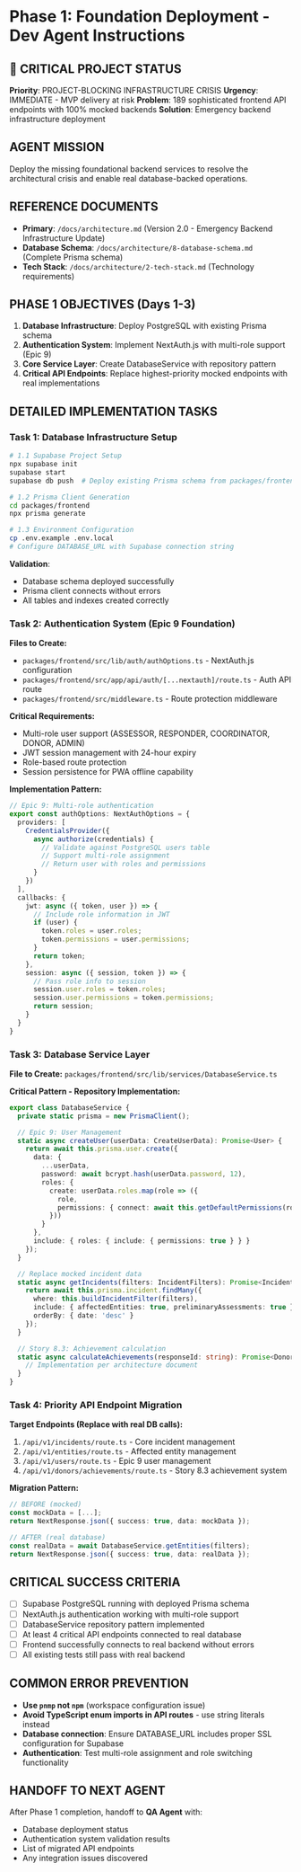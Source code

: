 # Phase 1: Foundation Deployment - Dev Agent Instructions

## 🚨 CRITICAL PROJECT STATUS
**Priority**: PROJECT-BLOCKING INFRASTRUCTURE CRISIS
**Urgency**: IMMEDIATE - MVP delivery at risk
**Problem**: 189 sophisticated frontend API endpoints with 100% mocked backends
**Solution**: Emergency backend infrastructure deployment

## AGENT MISSION
Deploy the missing foundational backend services to resolve the architectural crisis and enable real database-backed operations.

## REFERENCE DOCUMENTS
- **Primary**: `/docs/architecture.md` (Version 2.0 - Emergency Backend Infrastructure Update)
- **Database Schema**: `/docs/architecture/8-database-schema.md` (Complete Prisma schema)
- **Tech Stack**: `/docs/architecture/2-tech-stack.md` (Technology requirements)

## PHASE 1 OBJECTIVES (Days 1-3)
1. **Database Infrastructure**: Deploy PostgreSQL with existing Prisma schema
2. **Authentication System**: Implement NextAuth.js with multi-role support (Epic 9)
3. **Core Service Layer**: Create DatabaseService with repository pattern
4. **Critical API Endpoints**: Replace highest-priority mocked endpoints with real implementations

## DETAILED IMPLEMENTATION TASKS

### Task 1: Database Infrastructure Setup
```bash
# 1.1 Supabase Project Setup
npx supabase init
supabase start
supabase db push  # Deploy existing Prisma schema from packages/frontend/prisma/schema.prisma

# 1.2 Prisma Client Generation
cd packages/frontend
npx prisma generate

# 1.3 Environment Configuration
cp .env.example .env.local
# Configure DATABASE_URL with Supabase connection string
```

**Validation**: 
- Database schema deployed successfully
- Prisma client connects without errors
- All tables and indexes created correctly

### Task 2: Authentication System (Epic 9 Foundation)
**Files to Create:**
- `packages/frontend/src/lib/auth/authOptions.ts` - NextAuth.js configuration
- `packages/frontend/src/app/api/auth/[...nextauth]/route.ts` - Auth API route
- `packages/frontend/src/middleware.ts` - Route protection middleware

**Critical Requirements:**
- Multi-role user support (ASSESSOR, RESPONDER, COORDINATOR, DONOR, ADMIN)
- JWT session management with 24-hour expiry
- Role-based route protection
- Session persistence for PWA offline capability

**Implementation Pattern:**
```typescript
// Epic 9: Multi-role authentication
export const authOptions: NextAuthOptions = {
  providers: [
    CredentialsProvider({
      async authorize(credentials) {
        // Validate against PostgreSQL users table
        // Support multi-role assignment
        // Return user with roles and permissions
      }
    })
  ],
  callbacks: {
    jwt: async ({ token, user }) => {
      // Include role information in JWT
      if (user) {
        token.roles = user.roles;
        token.permissions = user.permissions;
      }
      return token;
    },
    session: async ({ session, token }) => {
      // Pass role info to session
      session.user.roles = token.roles;
      session.user.permissions = token.permissions;
      return session;
    }
  }
}
```

### Task 3: Database Service Layer
**File to Create:** `packages/frontend/src/lib/services/DatabaseService.ts`

**Critical Pattern - Repository Implementation:**
```typescript
export class DatabaseService {
  private static prisma = new PrismaClient();

  // Epic 9: User Management
  static async createUser(userData: CreateUserData): Promise<User> {
    return await this.prisma.user.create({
      data: {
        ...userData,
        password: await bcrypt.hash(userData.password, 12),
        roles: {
          create: userData.roles.map(role => ({
            role,
            permissions: { connect: await this.getDefaultPermissions(role) }
          }))
        }
      },
      include: { roles: { include: { permissions: true } } }
    });
  }

  // Replace mocked incident data
  static async getIncidents(filters: IncidentFilters): Promise<Incident[]> {
    return await this.prisma.incident.findMany({
      where: this.buildIncidentFilter(filters),
      include: { affectedEntities: true, preliminaryAssessments: true },
      orderBy: { date: 'desc' }
    });
  }

  // Story 8.3: Achievement calculation
  static async calculateAchievements(responseId: string): Promise<DonorAchievement[]> {
    // Implementation per architecture document
  }
}
```

### Task 4: Priority API Endpoint Migration
**Target Endpoints (Replace with real DB calls):**
1. `/api/v1/incidents/route.ts` - Core incident management
2. `/api/v1/entities/route.ts` - Affected entity management  
3. `/api/v1/users/route.ts` - Epic 9 user management
4. `/api/v1/donors/achievements/route.ts` - Story 8.3 achievement system

**Migration Pattern:**
```typescript
// BEFORE (mocked)
const mockData = [...];
return NextResponse.json({ success: true, data: mockData });

// AFTER (real database)
const realData = await DatabaseService.getEntities(filters);
return NextResponse.json({ success: true, data: realData });
```

## CRITICAL SUCCESS CRITERIA
- [ ] Supabase PostgreSQL running with deployed Prisma schema
- [ ] NextAuth.js authentication working with multi-role support
- [ ] DatabaseService repository pattern implemented
- [ ] At least 4 critical API endpoints connected to real database
- [ ] Frontend successfully connects to real backend without errors
- [ ] All existing tests still pass with real backend

## COMMON ERROR PREVENTION
- **Use `pnmp` not `npm`** (workspace configuration issue)
- **Avoid TypeScript enum imports in API routes** - use string literals instead
- **Database connection**: Ensure DATABASE_URL includes proper SSL configuration for Supabase
- **Authentication**: Test multi-role assignment and role switching functionality

## HANDOFF TO NEXT AGENT
After Phase 1 completion, handoff to **QA Agent** with:
- Database deployment status
- Authentication system validation results  
- List of migrated API endpoints
- Any integration issues discovered